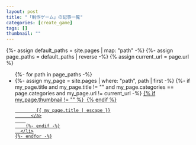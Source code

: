 ```yaml
---
layout: post
title: "「制作ゲーム」の記事一覧"
categories: [create_game]
tags: []
thumbnail: ""
---
```


<div class="home">
  {%- assign default_paths = site.pages | map: "path" -%}
  {%- assign page_paths = default_paths | reverse -%}
  {% assign current_url = page.url %}

  <ul class="post-list">
    {%- for path in page_paths -%}
      <li>
        {%- assign my_page = site.pages | where: "path", path | first -%}
        {%- if my_page.title and my_page.title != "" and my_page.categories == page.categories and my_page.url != current_url -%}
          <a  href="{{ my_page.url | relative_url }}">
            {% if my_page.thumbnail != "" %}
              <img class="thumbnail" src="{{ my_page.thumbnail }}" alt="" />
            {% endif %}
            
            {{ my_page.title | escape }}
          </a>
        
        {%- endif -%}
      </li>
    {%- endfor -%}
  </ul>
</div>
